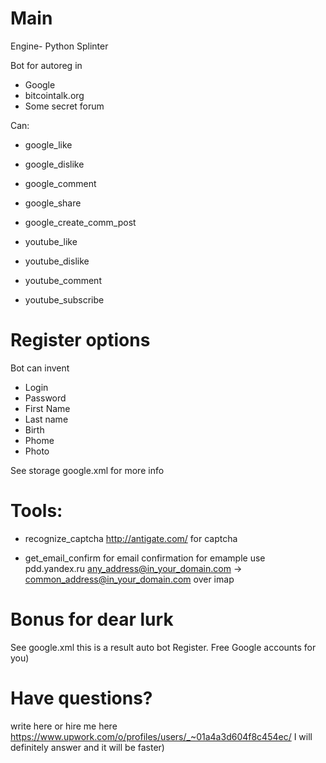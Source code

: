 # Main
Engine- Python Splinter

Bot for autoreg in
* Google
* bitcointalk.org
* Some secret forum

Can:
* google_like
* google_dislike
* google_comment
* google_share
* google_create_comm_post

* youtube_like
* youtube_dislike
* youtube_comment
* youtube_subscribe

# Register options
Bot can invent
* Login
* Password
* First Name
* Last name
* Birth
* Phome
* Photo

See storage google.xml for more info


# Tools:
* recognize_captcha
http://antigate.com/ for captcha

* get_email_confirm 
for email confirmation
for emample use pdd.yandex.ru
any_address@in_your_domain.com -> common_address@in_your_domain.com
over imap

# Bonus for dear **lurk**
See google.xml this is a result auto bot Register.
Free Google accounts for you)

# Have questions? 
write here
or hire me here https://www.upwork.com/o/profiles/users/_~01a4a3d604f8c454ec/
I will definitely answer and it will be faster)

